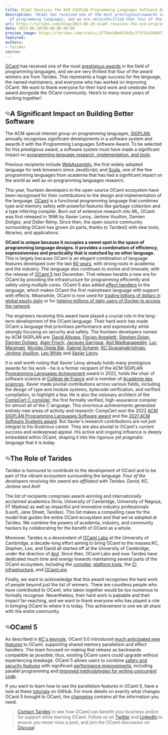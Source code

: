 ```yaml
---
title: OCaml Receives the ACM SIGPLAN Programming Languages Software Award
description: "OCaml has received one of the most prestigious\nawards in the field
  of programming languages, and we are very\nthrilled that four of the award\u2026"
url: https://tarides.com/blog/2023-06-20-ocaml-receives-the-acm-programming-languages-software-award
date: 2023-06-20T00:00:00-00:00
preview_image: https://tarides.com/static/37764a38e8f54d5c37372b33689f3dab/0132d/mountain.jpg
featured:
authors:
- Tarides
source:
---
```


<p><a href="https://ocaml.org/">OCaml</a> has received one of the most <a href="https://www.sigplan.org/Awards/Software/">prestigious
awards</a> in the field of programming languages, and we are very
thrilled that four of the award winners are from Tarides. This
represents a huge success for the language, the named maintainers, and
everyone who has worked on improving OCaml. We want to thank everyone
for their hard work and celebrate the award alongside the OCaml
community. Here&rsquo;s to many more years of hacking together!</p>
<h2 style="position:relative;"><a href="https://tarides.com/feed.xml#a-significant-impact-on-building-better-software" aria-label="a significant impact on building better software permalink" class="anchor before"><svg aria-hidden="true" focusable="false" height="16" version="1.1" viewbox="0 0 16 16" width="16"><path fill-rule="evenodd" d="M4 9h1v1H4c-1.5 0-3-1.69-3-3.5S2.55 3 4 3h4c1.45 0 3 1.69 3 3.5 0 1.41-.91 2.72-2 3.25V8.59c.58-.45 1-1.27 1-2.09C10 5.22 8.98 4 8 4H4c-.98 0-2 1.22-2 2.5S3 9 4 9zm9-3h-1v1h1c1 0 2 1.22 2 2.5S13.98 12 13 12H9c-.98 0-2-1.22-2-2.5 0-.83.42-1.64 1-2.09V6.25c-1.09.53-2 1.84-2 3.25C6 11.31 7.55 13 9 13h4c1.45 0 3-1.69 3-3.5S14.5 6 13 6z"></path></svg></a>A Significant Impact on Building Better Software</h2>
<p>The ACM special interest group on programming languages,
<a href="https://www.sigplan.org/">SIGPLAN</a>, annually recognises significant
developments in a software system and awards it with the Programming
Languages Software Award. To be selected for this prestigious award, a
software system must have made a significant impact on <a href="https://www.sigplan.org/Awards/Software/">programming
language research, implementation, and tools</a>.</p>
<p>Previous recipients include <a href="https://webassembly.org/">WebAssembly</a>, the first widely
adopted language for web browsers since JavaScript; and
<a href="https://www.scala-lang.org/">Scala</a>, one of the few programming languages from academia
that has had a significant impact on the world as well as on
programming languages research.</p>
<p>This year, fourteen developers in the open-source OCaml ecosystem have
been recognised for their contributions to the design and
implementation of the language. <a href="https://ocaml.org/">OCaml</a> is a functional
programming language that combines type and memory safety with
powerful features like garbage collection and a type inferring
compiler. Born out of extensive research into ML, OCaml was first
released in 1996 by Xavier Leroy, J&eacute;r&ocirc;me Vouillon, Damien Doligez, and
Didier R&eacute;my. Since then, the open-source community surrounding OCaml
has grown (in parts, thanks to Tarides!) with new tools, libraries,
and applications.</p>
<p><strong>OCaml is unique because it occupies a sweet spot in the space of
programming language designs. It provides a combination of efficiency,
expressiveness and practicality that is matched by no other
language.</strong> This is largely because OCaml is an elegant combination of
language features developed over the last <a href="https://dev.realworldocaml.org/prologue.html">60 years</a>, with strong
roots in academia and the industry. The language also continues to
evolve and innovate, with the release of <a href="https://tarides.com/blog/2022-12-19-ocaml-5-with-multicore-support-is-here/">OCaml 5</a> last
December. That release heralds a new era for OCaml by providing the
infrastructure for programming efficiently and safely using multiple
cores. OCaml 5 also added <a href="https://v2.ocaml.org/manual/effects.html">effect handlers</a> to the language,
which makes OCaml the first mainstream language with support with
effects.  Meanwhile, OCaml is now used for <a href="https://blog.janestreet.com/why-ocaml/">trading billions of
dollars in global equity daily</a> or for <a href="https://www.docker.com/blog/how-docker-desktop-networking-works-under-the-hood/">helping millions of daily
users of Docker to access the network</a>.</p>
<p>The engineers receiving this award have played a crucial role in
the long-term development of the OCaml language. Their hard work has
made OCaml a language that prioritises performance and expressivity
while strongly focusing on security and safety. The fourteen
developers named by ACM SIGPLAN are: <a href="https://github.com/dra27">David
Allsopp</a>, <a href="https://github.com/Octachron/">Florian
Angeletti</a>, <a href="https://github.com/stedolan">Stephen
Dolan</a>, <a href="https://en.wikipedia.org/wiki/Damien_Doligez">Damien Doligez</a>, <a href="https://github.com/alainfrisch">Alain
Frisch</a>, <a href="https://github.com/garrigue">Jacques
Garrigue</a>, <a href="https://anil.recoil.org/">Anil Madhavapeddy</a>,
<a href="https://github.com/maranget">Luc Maranget</a>, <a href="https://github.com/nojb">Nicol&aacute;s Ojeda
B&auml;r</a>, <a href="https://gallium.inria.fr/~scherer/">Gabriel Scherer</a>, <a href="https://kcsrk.info/">KC
Sivaramakrishnan</a>, <a href="https://github.com/vouillon">J&eacute;r&ocirc;me Vouillon</a>,
<a href="https://github.com/lpw25">Leo White</a> and <a href="https://xavierleroy.org/">Xavier Leroy</a>.</p>
<p>It is well worth noting that Xavier Leroy already holds many
prestigious awards for his work - he is a former recipient of the
ACM SIGPLAN <a href="https://www.sigplan.org/Awards/Achievement/">Programming Languages Achievement</a> award in 2022,
holds the chair of software science at <a href="https://www.college-de-france.fr/">Coll&egrave;ge de France</a>
and is member of <a href="https://www.academie-sciences.fr/">Acad&eacute;mie des sciences</a>. Xavier made
pivotal contributions across various fields, including the design of
type and module systems, bytecode verification, and verified
compilation, to highlight a few. He is also the visionary architect of
the <a href="https://compcert.org/">CompCert C compiler</a>, the first formally verified,
high-assurance compiler for almost all of the C language. This
enormous achievements generated entirely new areas of activity and
research: CompCert won the 2022 <a href="https://www.sigplan.org/Awards/Software/">ACM SIGPLAN Programming Languages
Software award</a> and the
<a href="https://awards.acm.org/software-system">2021 ACM Software Systems
award</a>. But Xavier's research
contributions are not just integral to his illustrious career. They
are also pivotal to OCaml's current success and widespread appeal. His
active and ongoing influence is deeply embedded within OCaml, shaping
it into the rigorous yet pragmatic language that it is today.</p>
<h2 style="position:relative;"><a href="https://tarides.com/feed.xml#the-role-of-tarides" aria-label="the role of tarides permalink" class="anchor before"><svg aria-hidden="true" focusable="false" height="16" version="1.1" viewbox="0 0 16 16" width="16"><path fill-rule="evenodd" d="M4 9h1v1H4c-1.5 0-3-1.69-3-3.5S2.55 3 4 3h4c1.45 0 3 1.69 3 3.5 0 1.41-.91 2.72-2 3.25V8.59c.58-.45 1-1.27 1-2.09C10 5.22 8.98 4 8 4H4c-.98 0-2 1.22-2 2.5S3 9 4 9zm9-3h-1v1h1c1 0 2 1.22 2 2.5S13.98 12 13 12H9c-.98 0-2-1.22-2-2.5 0-.83.42-1.64 1-2.09V6.25c-1.09.53-2 1.84-2 3.25C6 11.31 7.55 13 9 13h4c1.45 0 3-1.69 3-3.5S14.5 6 13 6z"></path></svg></a>The Role of Tarides</h2>
<p>Tarides is honoured to contribute to the development of OCaml and to
be part of the vibrant ecosystem surrounding the language. <em>Four of the
developers receiving the award are affiliated with Tarides: David, KC,
J&eacute;r&ocirc;me and Anil!</em></p>
<p>The list of recipients comprises award-winning and internationally
acclaimed academics (Inria, University of Cambridge, University of
Nagoya, IIT Madras) as well as impactful and innovative industry
professionals (Lexifi, Jane Street, Tarides). This list makes a
compelling case for the model that guides the entire OCaml ecosystem
and that we&rsquo;ve adopted at Tarides. We combine the powers of academia,
industry, and community hackers by collaborating for the benefit of
OCaml as a whole.</p>
<p>Moreover, Tarides is a descendant of <a href="https://tarides.com/blog/2022-01-27-ocaml-labs-joins-tarides/">OCaml Labs</a> at the
University of Cambridge, a decade-long effort aiming to bring OCaml to
the masses:KC, Stephen, Leo, and David all started off at the
University of Cambridge, under the direction of <a href="https://anil.recoil.org/projects/ocamllabs/">Anil</a>. Since
then, OCaml Labs and now Tarides have dedicated much time and energy
towards maintaining several parts of the OCaml ecosystem, including
the <a href="https://tarides.com/blog/2022-12-19-ocaml-5-with-multicore-support-is-here/">compiler</a>, <a href="https://ocaml.org/docs/platform">platform tools</a>, the <a href="https://ocaml.ci.dev/">CI
infrastructure</a>, and <a href="https://ocaml.org/">OCaml.org</a>.</p>
<p>Finally, we want to acknowledge that this award
recognises the hard work of people beyond just the list of
winners. There are countless people who have contributed to OCaml, who
taken together would be too numerous to formally
recognise. Nevertheless, their hard work is palpable and their impact
far-reaching, and we want to thank everyone who has played a role in
bringing OCaml to where it is today. This achievement is one we all
share with the entire community.</p>
<h2 style="position:relative;"><a href="https://tarides.com/feed.xml#ocaml-5" aria-label="ocaml 5 permalink" class="anchor before"><svg aria-hidden="true" focusable="false" height="16" version="1.1" viewbox="0 0 16 16" width="16"><path fill-rule="evenodd" d="M4 9h1v1H4c-1.5 0-3-1.69-3-3.5S2.55 3 4 3h4c1.45 0 3 1.69 3 3.5 0 1.41-.91 2.72-2 3.25V8.59c.58-.45 1-1.27 1-2.09C10 5.22 8.98 4 8 4H4c-.98 0-2 1.22-2 2.5S3 9 4 9zm9-3h-1v1h1c1 0 2 1.22 2 2.5S13.98 12 13 12H9c-.98 0-2-1.22-2-2.5 0-.83.42-1.64 1-2.09V6.25c-1.09.53-2 1.84-2 3.25C6 11.31 7.55 13 9 13h4c1.45 0 3-1.69 3-3.5S14.5 6 13 6z"></path></svg></a>OCaml 5</h2>
<p>As described in <a href="https://www.youtube.com/watch?v=zJ4G0TKwzVc">KC's keynote</a>, OCaml 5.0 introduced <a href="https://tarides.com/blog/2023-03-02-the-journey-to-ocaml-multicore-bringing-big-ideas-to-life/">much
anticipated new features</a> to OCaml, supporting shared memory
parallelism and effect handlers. The team focused on making that
release as backwards compatible as possible; thus, existing OCaml
users could upgrade without experiencing breakage. OCaml 5 allows
users to combine <a href="https://tarides.com/blog/2022-12-19-ocaml-5-with-multicore-support-is-here/">safety and security features</a> with
significant <a href="https://tarides.com/blog/2022-12-20-how-nomadic-labs-used-multicore-processing-to-create-a-faster-blockchain/">performance improvements</a>, including parallel
programming and <a href="https://github.com/ocaml-multicore/eio">improved methodologies for writing concurrent
code</a>.</p>
<p>If you want to learn how to use the parallelism features in OCaml 5,
have a look at these <a href="https://github.com/kayceesrk/ocaml5-tutorial">tutorials</a> on GitHub. For more
details on exactly what changes OCaml 5 brought to OCaml, the
<a href="https://v2.ocaml.org/releases/5.0/notes/Changes">changelog</a> contains all the information you need.</p>
<blockquote>
<p><a href="https://tarides.com/company">Contact Tarides</a> to see how OCaml can benefit your business and/or for support while learning OCaml. Follow us on <a href="https://twitter.com/tarides_ - [1 Client error: Number of redirects hit maximum amount]">Twitter</a> and <a href="https://www.linkedin.com/company/tarides/ - [999 Invalid]">LinkedIn</a> to ensure you never miss a post, and join the OCaml discussion on <a href="https://discuss.ocaml.org/">Discuss</a>!</p>
</blockquote>
